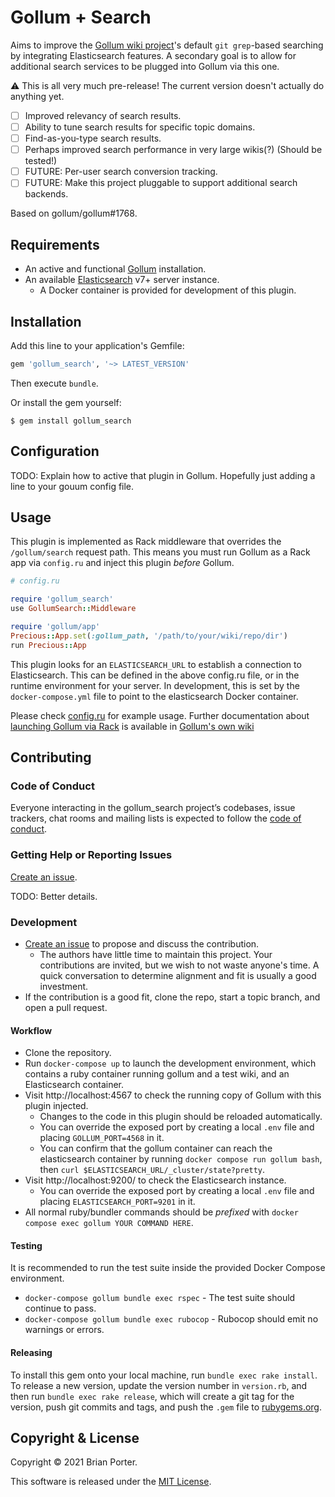 # Gollum + Search

Aims to improve the [Gollum wiki project](https://github.com/gollum/gollum)'s default `git grep`-based searching by integrating Elasticsearch features. A secondary goal is to allow for additional search services to be plugged into Gollum via this one.

:warning: This is all very much pre-release! The current version doesn't actually do anything yet.

* [ ] Improved relevancy of search results.
* [ ] Ability to tune search results for specific topic domains.
* [ ] Find-as-you-type search results.
* [ ] Perhaps improved search performance in very large wikis(?) (Should be tested!)
* [ ] FUTURE: Per-user search conversion tracking.
* [ ] FUTURE: Make this project pluggable to support additional search backends.

Based on gollum/gollum#1768.


## Requirements

* An active and functional [Gollum](https://github.com/gollum/gollum#installation) installation.
* An available [Elasticsearch](https://www.elastic.co/guide/en/elasticsearch/reference/current/install-elasticsearch.html) v7+ server instance.
  * A Docker container is provided for development of this plugin.


## Installation

Add this line to your application's Gemfile:

```ruby
gem 'gollum_search', '~> LATEST_VERSION'
```

Then execute `bundle`.

Or install the gem yourself:

```shell
$ gem install gollum_search
```


## Configuration

TODO: Explain how to active that plugin in Gollum. Hopefully just adding a line to your gouum config file.


## Usage

This plugin is implemented as Rack middleware that overrides the `/gollum/search` request path. This means you must run Gollum as a Rack app via `config.ru` and inject this plugin _before_ Gollum.

```ruby
# config.ru

require 'gollum_search'
use GollumSearch::Middleware

require 'gollum/app'
Precious::App.set(:gollum_path, '/path/to/your/wiki/repo/dir')
run Precious::App
```

This plugin looks for an `ELASTICSEARCH_URL` to establish a connection to Elasticsearch. This can be defined in the above config.ru file, or in the runtime environment for your server. In development, this is set by the `docker-compose.yml` file to point to the elasticsearch Docker container.

Please check [config.ru](config.ru) for example usage. Further documentation about [launching Gollum via Rack](https://github.com/gollum/gollum/wiki/Gollum-via-Rack) is available in [Gollum's own wiki](https://github.com/gollum/gollum/wiki/)



## Contributing

### Code of Conduct

Everyone interacting in the gollum_search project’s codebases, issue trackers, chat rooms and mailing lists is expected to follow the [code of conduct](https://github.com/beporter/gollum_search/blob/master/CODE_OF_CONDUCT.md).


### Getting Help or Reporting Issues

[Create an issue](https://github.com/beporter/gollum_search/issues).

TODO: Better details.


### Development

* [Create an issue](https://github.com/beporter/gollum_search/issues) to propose and discuss the contribution.
  * The authors have little time to maintain this project. Your contributions are invited, but we wish to not waste anyone's time. A quick conversation to determine alignment and fit is usually a good investment.
* If the contribution is a good fit, clone the repo, start a topic branch, and open a pull request.

#### Workflow

* Clone the repository.
* Run `docker-compose up` to launch the development environment, which contains a ruby container running gollum and a test wiki, and an Elasticsearch container.
* Visit http://localhost:4567 to check the running copy of Gollum with this plugin injected.
  * Changes to the code in this plugin should be reloaded automatically.
  * You can override the exposed port by creating a local `.env` file and placing `GOLLUM_PORT=4568` in it.
  * You can confirm that the gollum container can reach the elasticsearch container by running `docker compose run gollum bash`, then `curl $ELASTICSEARCH_URL/_cluster/state?pretty`.
* Visit http://localhost:9200/ to check the Elasticsearch instance.
  * You can override the exposed port by creating a local `.env` file and placing `ELASTICSEARCH_PORT=9201` in it.
* All normal ruby/bundler commands should be _prefixed_ with `docker compose exec gollum YOUR COMMAND HERE`.

#### Testing

It is recommended to run the test suite inside the provided Docker Compose environment.

* `docker-compose gollum bundle exec rspec` - The test suite should continue to pass.
* `docker-compose gollum bundle exec rubocop` - Rubocop should emit no warnings or errors.


#### Releasing

To install this gem onto your local machine, run `bundle exec rake install`. To release a new version, update the version number in `version.rb`, and then run `bundle exec rake release`, which will create a git tag for the version, push git commits and tags, and push the `.gem` file to [rubygems.org](https://rubygems.org).


## Copyright & License

Copyright &copy; 2021 Brian Porter.

This software is released under the [MIT License](LICENSE).
